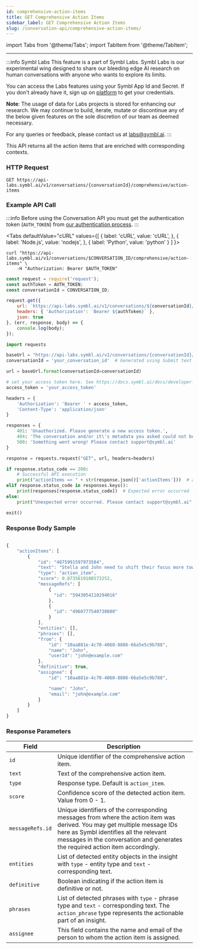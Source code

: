 ```yaml
---
id: comprehensive-action-items
title: GET Comprehensive Action Items 
sidebar_label: GET Comprehensive Action Items 
slug: /conversation-api/comprehensive-action-items/
---
```

import Tabs from '@theme/Tabs';
import TabItem from '@theme/TabItem';

---

:::info Symbl Labs
This feature is a part of Symbl Labs. Symbl Labs is our experimental wing designed to share our bleeding edge AI research on human conversations with anyone who wants to explore its limits. 


You can access the Labs features using your Symbl App Id and Secret.  If you don't already have it, sign up on [platform](https://platform.symbl.ai/#/login) to get your credentials.

**Note**: The usage of data for Labs projects is stored for enhancing our research.  We may continue to build, iterate, mutate or discontinue any of the below given features on the sole discretion of our team as deemed necessary. 

For any queries or feedback, please contact us at labs@symbl.ai.
:::

This API returns all the action items that are enriched with corresponding contexts.


### HTTP Request

`GET https://api-labs.symbl.ai/v1/conversations/{conversationId}/comprehensive/action-items`


### Example API Call

:::info
Before using the Conversation API you must get the authentication token (`AUTH_TOKEN`) from [our authentication process](/docs/developer-tools/authentication).
:::


<Tabs
  defaultValue="cURL"
  values={[
    { label: 'cURL', value: 'cURL', },
    { label: 'Node.js', value: 'nodejs', },
    { label: 'Python', value: 'python' }
  ]
}>
<TabItem value="cURL">

```shell
curl "https://api-labs.symbl.ai/v1/conversations/$CONVERSATION_ID/comprehensive/action-items" \
    -H "Authorization: Bearer $AUTH_TOKEN"
```

</TabItem>

<TabItem value="nodejs">

```js
const request = require('request');
const authToken = AUTH_TOKEN;
const conversationId = CONVERSATION_ID;

request.get({
    url: `https://api-labs.symbl.ai/v1/conversations/${conversationId}/comprehensive/action-items`,
    headers: { 'Authorization': `Bearer ${authToken}` },
    json: true
}, (err, response, body) => {
    console.log(body);
});
```

</TabItem>
<TabItem value="python">

```py
import requests

baseUrl = "https://api-labs.symbl.ai/v1/conversations/{conversationId}/comprehensive/action-items"
conversationId = 'your_conversation_id'  # Generated using Submit text end point

url = baseUrl.format(conversationId=conversationId)

# set your access token here. See https://docs.symbl.ai/docs/developer-tools/authentication
access_token = 'your_access_token'

headers = {
    'Authorization': 'Bearer ' + access_token,
    'Content-Type': 'application/json'
}

responses = {
    401: 'Unauthorized. Please generate a new access token.',
    404: 'The conversation and/or it\'s metadata you asked could not be found, please check the input provided',
    500: 'Something went wrong! Please contact support@symbl.ai'
}

response = requests.request("GET", url, headers=headers)

if response.status_code == 200:
    # Successful API execution
    print("actionItems => " + str(response.json()['actionItems']))  # actionsItems object containing actionItem id, text, type, score, messageIds, phrases, definitive, entities, assignee
elif response.status_code in responses.keys():
    print(responses[response.status_code])  # Expected error occurred
else:
    print("Unexpected error occurred. Please contact support@symbl.ai" + ", Debug Message => " + str(response.text))

exit()
```

</TabItem>
</Tabs>

### Response Body Sample
```js

{
    "actionItems": [
        {
            "id": "4875991597973504",
            "text": "Stella and John need to shift their focus more towards dev. John will go ahead and set up a discussion with product.",
            "type": "action_item",
            "score": 0.8735619108573252,
            "messageRefs": [
                {
                  "id": "5943054110294016"
                },
                {
                  "id": "4960777540730880"
                }
            ],
            "entities": [],
            "phrases": [],
            "from": {
                "id": "10aa881e-4c70-4060-8886-66a5e5c9b788",
                "name": "John",
                "userId": "john@example.com"
            },
            "definitive": true,
            "assignee": {
                "id": "10aa881e-4c70-4060-8886-66a5e5c9b788",

                "name": "John",
                "email": "john@example.com"
            }
        }
    ]
}
```

### Response Parameters

Field  | Description
---------- | ------- |
```id``` | Unique identifier of the comprehensive action item.
```text``` | Text of the comprehensive action item. 
```type``` | Response type. Default is `action_item`.
```score``` | Confidence score of the detected action item. Value from 0 - 1.
```messageRefs.id``` | Unique identifiers of the corresponding messages from where the action item was derived. You may get multiple message IDs here as Symbl identifies all the relevant messages in the conversation and generates the required action item accordingly.   
```entities``` | List of detected entity objects in the insight with `type` - entity type and `text` - corresponding text.
```definitive``` | Boolean indicating if the action item is definitive or not.
```phrases``` | List of detected phrases with `type` - phrase type and `text` - corresponding text. The `action_phrase` type represents the actionable part of an insight.
```assignee``` | This field contains the name and email of the person to whom the action item is assigned.
